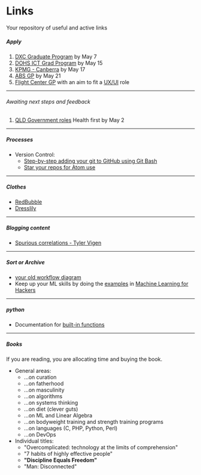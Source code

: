 # Links

Your repository of useful and active links

##### Apply

1. [DXC Graduate Program](https://cmgrecruit.nga.net.au/cp/index.cfm?event=jobs.home&CurATC=DXC&CurBID=2184CB7C-DB66-4682-7E7C-9AFECC87ED72&persistVariables=CurATC,CurBID) by May 7
1. [DOHS ICT Grad Program](https://www.humanservices.gov.au/organisations/about-us/careers/stem-scheme?utm_campaign=stem2018&utm_source=gradaust&utm_medium=website&utm_content=jobpost) by May 15
1. [KPMG - Canberra](http://www.gobeyond.kpmg.com.au/grad/en/job/501327/2019-graduate-technology-enablement-canberra) by May 17
1. [ABS GP](https://gradaustralia.com.au/abs-2019-graduate-development-program) by May 21
1. [Flight Center GP](https://au.gradconnection.com/employers/flight-centre-travel-group/jobs/flight-centre-travel-group-graduate-program-retail-leadership-brisbane-2/) with an aim to fit a  [UX/UI](http://careers.fctgcareers.com/cw/en/job/497976/uxui-designer-brisbane) role  

---

###### Awaiting next steps and feedback

1. [QLD Government roles](https://www.qld.gov.au/jobs/finding/graduates/opportunities/recent-graduates) Health first by May 2

---

##### Processes

* Version Control:
    * [Step-by-step adding your git to GitHub using Git Bash](https://help.github.com/articles/adding-an-existing-project-to-github-using-the-command-line/)
    * [Star your repos for Atom use](https://help.github.com/articles/why-are-my-contributions-not-showing-up-on-my-profile/)

---

##### Clothes

* [RedBubble](https://www.redbubble.com/people/charlesluchetti/favorites?ref=account-nav-dropdown&asc=u)
* [Dresslily](https://www.dresslily.com/men-b-173.html)

---

##### Blogging content

* [Spurious correlations - Tyler Vigen](http://www.tylervigen.com/spurious-correlations)

---

##### Sort or Archive

* [your old workflow diagram](https://www.draw.io/#G0ByP74Vqw_jXzd192ZFI1dWZKZzg)
* Keep up your ML skills by doing the [examples](https://github.com/johnmyleswhite/ML_for_Hackers) in [Machine Learning for Hackers](http://shop.oreilly.com/product/0636920018483.do)

---

##### python

* Documentation for [built-in functions](https://docs.python.org/2/library/functions.html#type)

---

##### Books

If you are reading, you are allocating time and buying the book.

* General areas:
    * ...on curation
    * ...on fatherhood
    * ...on masculinity
    * ...on algorithms
    * ...on systems thinking
    * ...on diet (clever guts)
    * ...on ML and Linear Algebra
    * ...on bodyweight training and strength training programs
    * ...on languages (C, PHP, Python, Perl)
    * ...on DevOps
* Individual titles:
    * "Overcomplicated: technology at the limits of comprehension"
    * "7 habits of highly effective people"
    * **"Discipline Equals Freedom"**
    * "Man: Disconnected"
